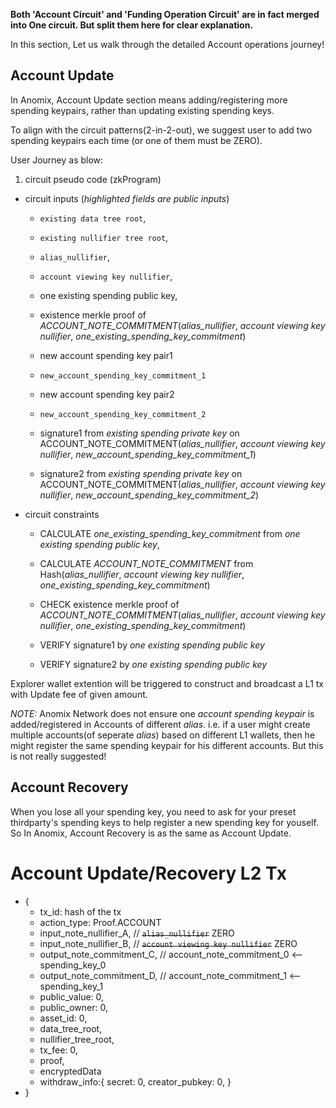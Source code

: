 **Both 'Account Circuit' and 'Funding Operation Circuit' are in fact merged into One circuit. But split them here for clear explanation.**

In this section, Let us walk through the detailed Account operations journey!

## Account Update 
In Anomix, Account Update section means adding/registering more spending keypairs, rather than updating existing spending keys.

To align with the circuit patterns(2-in-2-out), we suggest user to add two spending keypairs each time (or one of them must be ZERO).

User Journey as blow:
1. circuit pseudo code (zkProgram)
  * circuit inputs (_highlighted fields are public inputs_)
    * `existing data tree root`,
    * `existing nullifier tree root`,

    * `alias_nullifier`,

    * `account viewing key nullifier`,

    * one existing spending public key,
    * existence merkle proof of _ACCOUNT_NOTE_COMMITMENT_(_alias_nullifier_, _account viewing key nullifier_, _one_existing_spending_key_commitment_)

    * new account spending key pair1
    * `new_account_spending_key_commitment_1`

    * new account spending key pair2
    * `new_account_spending_key_commitment_2`

    * signature1 from _existing spending private key_ on ACCOUNT_NOTE_COMMITMENT(_alias_nullifier_, _account viewing key nullifier_, _new_account_spending_key_commitment_1_)

    * signature2 from _existing spending private key_ on ACCOUNT_NOTE_COMMITMENT(_alias_nullifier_, _account viewing key nullifier_, _new_account_spending_key_commitment_2_)

  * circuit constraints
    * CALCULATE _one_existing_spending_key_commitment_ from _one existing spending public key_,

    * CALCULATE _ACCOUNT_NOTE_COMMITMENT_ from Hash(_alias_nullifier_, _account viewing key nullifier_, _one_existing_spending_key_commitment_)
    * CHECK existence merkle proof of _ACCOUNT_NOTE_COMMITMENT_(_alias_nullifier_, _account viewing key nullifier_, _one_existing_spending_key_commitment_)

    * VERIFY signature1 by _one existing spending public key_
    * VERIFY signature2 by _one existing spending public key_

Explorer wallet extention will be triggered to construct and broadcast a L1 tx with Update fee of given amount.

_NOTE:_ Anomix Network does not ensure one _account spending keypair_ is added/registered in Accounts of different _alias_. i.e. if a user might create multiple accounts(of seperate _alias_) based on different L1 wallets, then he might register the same spending keypair for his different accounts. But this is not really suggested!

## Account Recovery
When you lose all your spending key, you need to ask for your preset thirdparty's spending keys to help register a new spending key for youself. So In Anomix, Account Recovery is as the same as Account Update. 


# Account Update/Recovery L2 Tx
* {
  * tx_id: hash of the tx
  * action_type: Proof.ACCOUNT
  * input_note_nullifier_A, // ~~`alias_nullifier`~~ ZERO
  * input_note_nullifier_B, // ~~`account viewing key nullifier`~~ ZERO
  * output_note_commitment_C, // account_note_commitment_0  <--  spending_key_0
  * output_note_commitment_D, // account_note_commitment_1  <--  spending_key_1
  * public_value: 0,
  * public_owner: 0,
  * asset_id: 0,
  * data_tree_root,
  * nullifier_tree_root,
  * tx_fee: 0,
  * proof,
  * encryptedData  
  * withdraw_info:{
      secret: 0, 
      creator_pubkey: 0,
    }
* }
